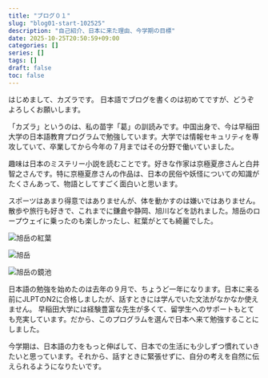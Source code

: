 ```yaml
---
title: "ブログ０１"
slug: "blog01-start-102525"
description: "自己紹介、日本に来た理由、今学期の目標"
date: 2025-10-25T20:50:59+09:00
categories: []
series: []
tags: []
draft: false
toc: false
---
```


はじめまして、カズラです。
日本語でブログを書くのは初めてですが、どうぞよろしくお願いします。


「カズラ」というのは、私の苗字「葛」の訓読みです。中国出身で、今は早稲田大学の日本語教育プログラムで勉強しています。大学では情報セキュリティを専攻していて、卒業してから今年の７月まではその分野で働いていました。


趣味は日本のミステリー小説を読むことです。好きな作家は京極夏彦さんと白井智之さんです。特に京極夏彦さんの作品は、日本の民俗や妖怪についての知識がたくさんあって、物語としてすごく面白いと思います。

スポーツはあまり得意ではありませんが、体を動かすのは嫌いではありません。
散歩や旅行も好きで、これまでに鎌倉や静岡、旭川などを訪れました。旭岳のロープウェイに乗ったのも楽しかったし、紅葉がとても綺麗でした。

![旭岳の紅葉](https://amiz-1307622586.cos.ap-chongqing.myqcloud.com/images/abd86c2779b1e9f41b2dd83b9e74cf5.jpg)

![旭岳](https://amiz-1307622586.cos.ap-chongqing.myqcloud.com/images/723718aa736668de1048de1adfea08a.jpg)

![旭岳の鏡池](https://amiz-1307622586.cos.ap-chongqing.myqcloud.com/images/c0e6e8fccc781c4d25cd39efdefddb9.jpg)

日本語の勉強を始めたのは去年の９月で、ちょうど一年になります。日本に来る前にJLPTのN2に合格しましたが、話すときには学んでいた文法がなかなか使えません。
早稲田大学には経験豊富な先生が多くて、留学生へのサポートもとても充実しています。だから、このプログラムを選んで日本へ来て勉強することにしました。


今学期は、日本語の力をもっと伸ばして、日本での生活にも少しずつ慣れていきたいと思っています。それから、話すときに緊張せずに、自分の考えを自然に伝えられるようになりたいです。

